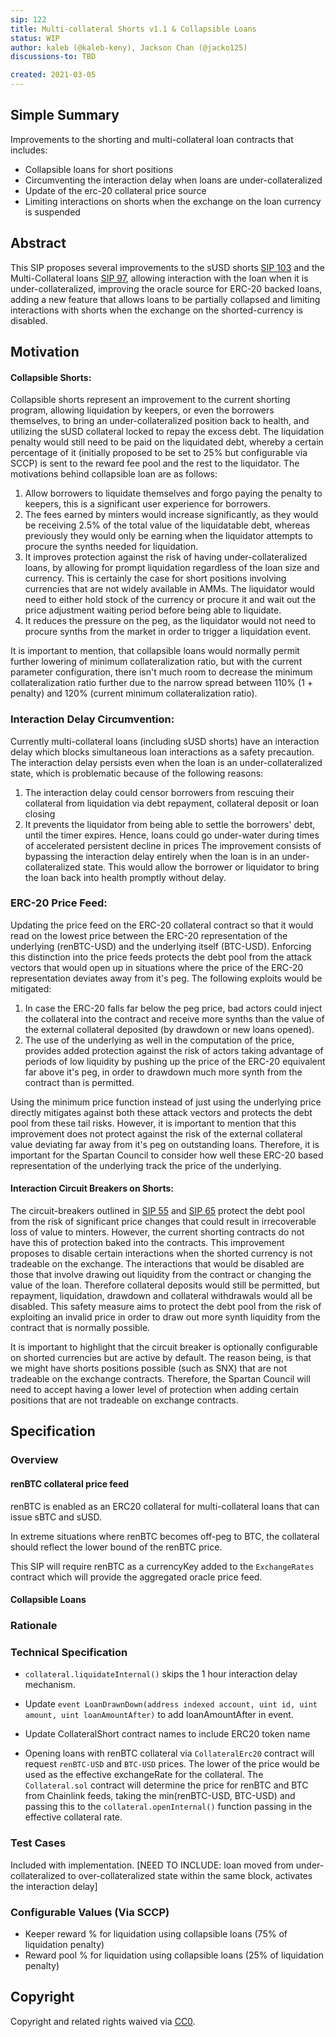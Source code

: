 ```yaml
---
sip: 122
title: Multi-collateral Shorts v1.1 & Collapsible Loans
status: WIP
author: kaleb (@kaleb-keny), Jackson Chan (@jacko125)
discussions-to: TBD

created: 2021-03-05
---
```


## Simple Summary

Improvements to the shorting and multi-collateral loan contracts that includes: 
 - Collapsible loans for short positions
 - Circumventing the interaction delay when loans are under-collateralized
 - Update of the erc-20 collateral price source
 - Limiting interactions on shorts when the exchange on the loan currency is suspended

## Abstract

This SIP proposes several improvements to the sUSD shorts  [SIP 103](https://sips.synthetix.io/sips/sip-103) and the Multi-Collateral loans [SIP 97](https://sips.synthetix.io/sips/sip-97), allowing interaction with the loan when it is under-collateralized, improving the oracle source for ERC-20 backed loans, adding a new feature that allows loans to be partially collapsed and limiting interactions with shorts when the exchange on the shorted-currency is disabled.

## Motivation

#### Collapsible Shorts:

Collapsible shorts represent an improvement to the current shorting program, allowing liquidation by keepers, or even the borrowers themselves, to bring an under-collateralized position back to health, and utilizing the sUSD collateral locked to repay the excess debt.
The liquidation penalty would still need to be paid on the liquidated debt, whereby a certain percentage of it (initially proposed to be set to 25% but configurable via SCCP) is sent to the reward fee pool and the rest to the liquidator. The motivations behind collapsible loan are as follows:
1) Allow borrowers to liquidate themselves and forgo paying the penalty to keepers, this is a significant user experience for borrowers.
2) The fees earned by minters would increase significantly, as they would be receiving 2.5% of the total value of the liquidatable debt, whereas previously they would only be earning when the liquidator attempts to procure the synths needed for liquidation.
3) It improves protection against the risk of having under-collateralized loans, by allowing for prompt liquidation regardless of the loan size and currency. This is certainly the case for short positions involving currencies that are not widely available in AMMs. The liquidator would need to either hold stock of the currency or procure it and wait out the price adjustment waiting period before being able to liquidate.  
4) It reduces the pressure on the peg, as the liquidator would not need to procure synths from the market in order to trigger a liquidation event. 

It is important to mention, that collapsible loans would normally permit further lowering of minimum collateralization ratio, but with the current parameter configuration, there isn't much room to decrease the minimum collateralization ratio further due to the narrow spread between 110% (1 + penalty) and 120% (current minimum collateralization ratio). 


### Interaction Delay Circumvention:

Currently multi-collateral loans (including sUSD shorts) have an interaction delay which blocks simultaneous loan interactions as a safety precaution. The interaction delay persists even when the loan is an under-collateralized state, which is problematic because of the following reasons:
1) The interaction delay could censor borrowers from rescuing their collateral from liquidation via debt repayment, collateral deposit  or loan closing
2) It prevents the liquidator from being able to settle the borrowers' debt, until the timer expires. Hence, loans could go under-water during times of accelerated persistent decline in prices
The improvement consists of bypassing the interaction delay entirely when the loan is in an under-collateralized state. This would allow the borrower or liquidator to bring the loan back into health promptly without delay. 

### ERC-20 Price Feed:

Updating the price feed on the ERC-20 collateral contract so that it would read on the lowest price between the ERC-20 representation of the underlying (renBTC-USD) and the underlying itself (BTC-USD). Enforcing this distinction into the price feeds protects the debt pool from the attack vectors that would open up in situations where the price of the ERC-20 representation deviates away from it's peg. The following exploits would be mitigated:
1) In case the ERC-20 falls far below the peg price, bad actors could inject the collateral into the contract and receive more synths than the value of the external collateral deposited (by drawdown or new loans opened).
2) The use of the underlying as well in the computation of the price, provides added protection against the risk of actors taking advantage of periods of low liquidity by pushing up the price of the ERC-20 equivalent far above it's peg, in order to drawdown much more synth from the contract than is permitted.

Using the minimum price function instead of just using the underlying price directly mitigates against both these attack vectors and protects the debt pool from these tail risks. However, it is important to mention that this improvement does not protect against the risk of the external collateral value deviating far away from it's peg on outstanding loans. Therefore, it is important for the Spartan Council to consider how well these ERC-20 based representation of the underlying track the price of the underlying. 


#### Interaction Circuit Breakers on Shorts:

The circuit-breakers outlined in [SIP 55](https://sips.synthetix.io/sips/sip-55) and [SIP 65](https://sips.synthetix.io/sips/sip-65) protect the debt pool from the risk of significant price changes that could result in irrecoverable loss of value to minters. However, the current shorting contracts do not have this of protection baked into the contracts. This improvement proposes to disable certain interactions when the shorted currency is not tradeable on the exchange. The interactions that would be disabled are those that involve drawing out liquidity from the contract or changing the value of the loan. Therefore collateral deposits would still be permitted, but repayment, liquidation, drawdown and collateral withdrawals would all be disabled. 
This safety measure aims to protect the debt pool from the risk of exploiting an invalid price in order to draw out more synth liquidity from the contract that is normally possible. 

It is important to highlight that the circuit breaker is optionally configurable on shorted currencies but are active by default. The reason being, is that we might have shorts positions possible (such as SNX) that are not tradeable on the exchange contracts. Therefore, the Spartan Council will need to accept having a lower level of protection when adding certain positions that are not tradeable on exchange contracts.

## Specification

<!--The specification should describe the syntax and semantics of any new feature, there are five sections
1. Overview
2. Rationale
3. Technical Specification
4. Test Cases
5. Configurable Values
-->

### Overview

#### renBTC collateral price feed

renBTC is enabled as an ERC20 collateral for multi-collateral loans that can issue sBTC and sUSD.

In extreme situations where renBTC becomes off-peg to BTC, the collateral should reflect the lower bound of the renBTC price.

This SIP will require renBTC as a currencyKey added to the `ExchangeRates` contract which will provide the aggregated oracle price feed.

#### Collapsible Loans


### Rationale

### Technical Specification

- `collateral.liquidateInternal()` skips the 1 hour interaction delay mechanism.

- Update `event LoanDrawnDown(address indexed account, uint id, uint amount, uint loanAmountAfter)` to add loanAmountAfter in event.

- Update CollateralShort contract names to include ERC20 token name

- Opening loans with renBTC collateral via `CollateralErc20` contract will request `renBTC-USD` and `BTC-USD` prices. The lower of the price would be used as the effective exchangeRate for the collateral. The `Collateral.sol` contract will determine the price for renBTC and BTC from Chainlink feeds, taking the min(renBTC-USD, BTC-USD) and passing this to the `collateral.openInternal()` function passing in the effective collateral rate.

### Test Cases

Included with implementation.
[NEED TO INCLUDE: loan moved from under-collateralized to over-collateralized state within the same block, activates the interaction delay]

### Configurable Values (Via SCCP)

- Keeper reward % for liquidation using collapsible loans (75% of liquidation penalty)
- Reward pool % for liquidation using collapsible loans (25% of liquidation penalty)

## Copyright

Copyright and related rights waived via [CC0](https://creativecommons.org/publicdomain/zero/1.0/).
